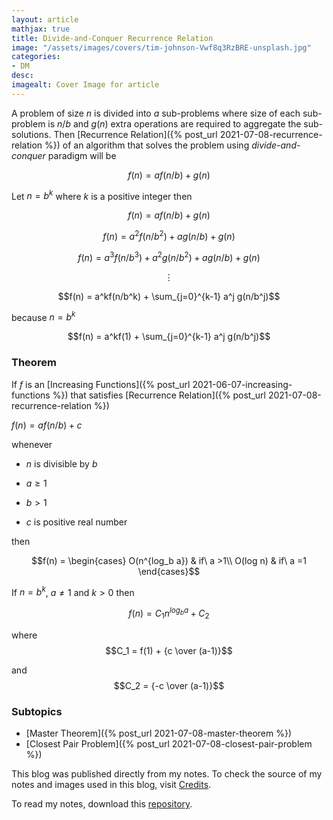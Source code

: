 ```yaml
---
layout: article
mathjax: true
title: Divide-and-Conquer Recurrence Relation
image: "/assets/images/covers/tim-johnson-Vwf8q3RzBRE-unsplash.jpg"
categories:
- DM
desc:   
imagealt: Cover Image for article
---
```


A problem of size $n$ is divided into $a$ sub-problems where size of each sub-problem is $n/b$ and $g(n)$ extra operations are required to aggregate the sub-solutions. Then [Recurrence Relation]({% post_url 2021-07-08-recurrence-relation %}) of an algorithm that solves the problem using *divide-and-conquer* paradigm will be




















































































































































































































































































































































































































$$f(n) = a f(n/b) + g(n)$$





















































































































































































































































































































































































































Let $n = b^k$ where $k$ is a positive integer then




















































































































































































































































































































































































































$$f(n) = af(n/b) + g(n)$$




















































































































































































































































































































































































































$$f(n) = a^2f(n/b^2) + ag(n/b) + g(n)$$




















































































































































































































































































































































































































$$f(n) = a^3f(n/b^3) + a^2g(n/b^2) + ag(n/b) + g(n)$$




















































































































































































































































































































































































































$$\vdots$$




















































































































































































































































































































































































































$$f(n) = a^kf(n/b^k) + \sum_{j=0}^{k-1} a^j g(n/b^j)$$




















































































































































































































































































































































































































because $n = b^k$




















































































































































































































































































































































































































$$f(n) = a^kf(1) + \sum_{j=0}^{k-1} a^j g(n/b^j)$$





















































































































































































































































































































































































































### Theorem
If $f$ is an [Increasing Functions]({% post_url 2021-06-07-increasing-functions %}) that satisfies [Recurrence Relation]({% post_url 2021-07-08-recurrence-relation %})




















































































































































































































































































































































































































$f(n) = af(n/b) + c$





















































































































































































































































































































































































































whenever 
* $n$ is divisible by $b$




















































































































































































































































































































































































































* $a \ge 1$




















































































































































































































































































































































































































* $b>1$ 




















































































































































































































































































































































































































* $c$ is positive real number




















































































































































































































































































































































































































then

$$f(n) = \begin{cases} O(n^{log_b a}) & if\ a >1\\ O(log n) & if\ a =1 \end{cases}$$





















































































































































































































































































































































































































If $n=b^k$, $a \neq 1$ and $k>0$ then




















































































































































































































































































































































































































$$f(n) = C_1 n^{log_b a} + C_2$$




















































































































































































































































































































































































































where
$$C_1 = f(1) + {c \over (a-1)}$$




















































































































































































































































































































































































































and 
$$C_2 = {-c \over (a-1)}$$





















































































































































































































































































































































































































### Subtopics
- [Master Theorem]({% post_url 2021-07-08-master-theorem %})
- [Closest Pair Problem]({% post_url 2021-07-08-closest-pair-problem %})

This blog was published directly from my notes.
To check the source of my notes and images used in this blog, visit <a href="/credits.html" target="_blank">Credits</a>.

To read my notes, download this <a href="https://github.com/bovem/CS" target="blank">repository</a>.